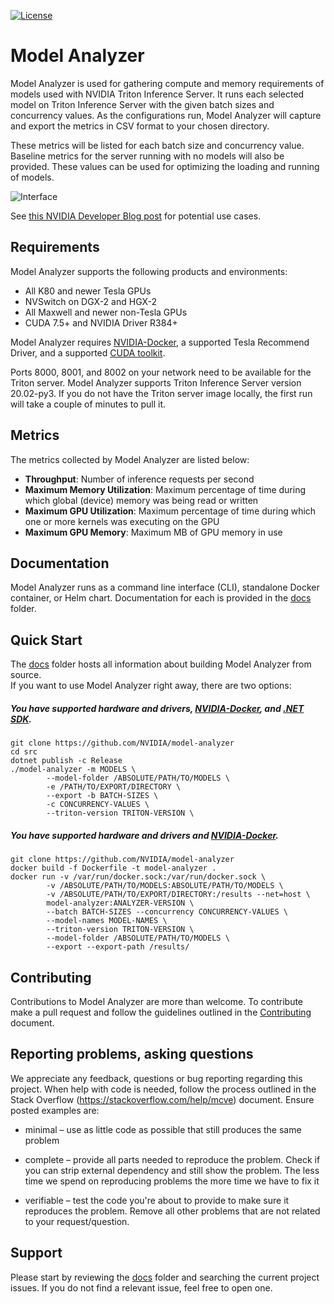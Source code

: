 <!--
Copyright 2020, NVIDIA CORPORATION.
Licensed under the Apache License, Version 2.0 (the "License");
you may not use this file except in compliance with the License.
You may obtain a copy of the License at
    http://www.apache.org/licenses/LICENSE-2.0
Unless required by applicable law or agreed to in writing, software
distributed under the License is distributed on an "AS IS" BASIS,
WITHOUT WARRANTIES OR CONDITIONS OF ANY KIND, either express or implied.
See the License for the specific language governing permissions and
limitations under the License.
-->

[![License](https://img.shields.io/badge/License-Apache_2.0-lightgrey.svg)](https://opensource.org/licenses/Apache-2.0)

# Model Analyzer

Model Analyzer is used for gathering compute and memory requirements of models used with NVIDIA Triton Inference Server. It runs each selected model on Triton Inference Server with the given batch sizes and concurrency values. As the configurations run, Model Analyzer will capture and export the metrics in CSV format to your chosen directory.

These metrics will be listed for each batch size and concurrency value. Baseline metrics for the server running with no models will also be provided. These values can be used for optimizing the loading and running of models.

![Interface](images/interface-preview.png?raw=true "Model Analyzer Interface")

See [this NVIDIA Developer Blog post] for potential use cases.


## Requirements

Model Analyzer supports the following products and environments:
- All K80 and newer Tesla GPUs
- NVSwitch on DGX-2 and HGX-2
- All Maxwell and newer non-Tesla GPUs
- CUDA 7.5+ and NVIDIA Driver R384+

Model Analyzer requires [NVIDIA-Docker], a supported Tesla Recommend Driver, and a supported [CUDA toolkit].

Ports 8000, 8001, and 8002 on your network need to be available for the Triton server. Model Analyzer supports Triton Inference Server version 20.02-py3. If you do not have the Triton server image locally, the first run will take a couple of minutes to pull it.

## Metrics

The metrics collected by Model Analyzer are listed below:

- **Throughput**: Number of inference requests per second
- **Maximum Memory Utilization**: Maximum percentage of time during which global (device) memory was being read or written
- **Maximum GPU Utilization**: Maximum percentage of time during which one or more kernels was executing on the GPU
- **Maximum GPU Memory**: Maximum MB of GPU memory in use

## Documentation

Model Analyzer runs as a command line interface (CLI), standalone Docker container, or Helm chart. Documentation for each is provided in the [docs] folder.

## Quick Start

The [docs] folder hosts all information about building Model Analyzer from source.  
If you want to use Model Analyzer right away, there are two options:

##### You have supported hardware and drivers, [NVIDIA-Docker], and [.NET SDK].

```
git clone https://github.com/NVIDIA/model-analyzer
cd src
dotnet publish -c Release
./model-analyzer -m MODELS \
        --model-folder /ABSOLUTE/PATH/TO/MODELS \
        -e /PATH/TO/EXPORT/DIRECTORY \
        --export -b BATCH-SIZES \
        -c CONCURRENCY-VALUES \
        --triton-version TRITON-VERSION \
```

##### You have supported hardware and drivers and [NVIDIA-Docker].

```
git clone https://github.com/NVIDIA/model-analyzer
docker build -f Dockerfile -t model-analyzer .
docker run -v /var/run/docker.sock:/var/run/docker.sock \
        -v /ABSOLUTE/PATH/TO/MODELS:ABSOLUTE/PATH/TO/MODELS \
        -v /ABSOLUTE/PATH/TO/EXPORT/DIRECTORY:/results --net=host \
        model-analyzer:ANALYZER-VERSION \
        --batch BATCH-SIZES --concurrency CONCURRENCY-VALUES \
        --model-names MODEL-NAMES \
        --triton-version TRITON-VERSION \
        --model-folder /ABSOLUTE/PATH/TO/MODELS \
        --export --export-path /results/
```


## Contributing

Contributions to Model Analyzer are more than welcome. To
contribute make a pull request and follow the guidelines outlined in
the [Contributing] document.

## Reporting problems, asking questions

We appreciate any feedback, questions or bug reporting regarding this
project. When help with code is needed, follow the process outlined in
the Stack Overflow (https://stackoverflow.com/help/mcve)
document. Ensure posted examples are:

* minimal – use as little code as possible that still produces the
  same problem

* complete – provide all parts needed to reproduce the problem. Check
  if you can strip external dependency and still show the problem. The
  less time we spend on reproducing problems the more time we have to
  fix it

* verifiable – test the code you're about to provide to make sure it
  reproduces the problem. Remove all other problems that are not
  related to your request/question.
   
## Support

Please start by reviewing the [docs] folder and searching the current project issues. If you do not find a relevant issue, feel free to open one.

[.NET SDK]: https://dotnet.microsoft.com/download
[Contributing]: CONTRIBUTING.md
[CUDA toolkit]: https://developer.nvidia.com/cuda-toolkit
[docs]: docs
[NVIDIA-Docker]: https://github.com/NVIDIA/nvidia-docker
[this NVIDIA Developer Blog post]: https://developer.nvidia.com/blog/maximizing-deep-learning-inference-performance-with-nvidia-model-analyzer/
